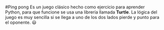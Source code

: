#Ping pong 
Es un juego clásico hecho como ejercicio para aprender Python, para que funcione se usa una librería llamada **Turtle**. La lógica del juego es muy sencilla si se llega a uno de los dos lados pierde y punto para el oponente. 
:smiley:
